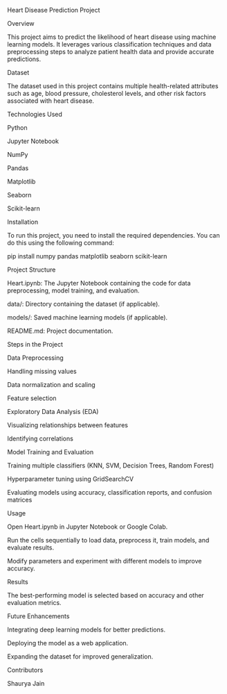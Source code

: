 Heart Disease Prediction Project

Overview

This project aims to predict the likelihood of heart disease using machine learning models. It leverages various classification techniques and data preprocessing steps to analyze patient health data and provide accurate predictions.

Dataset

The dataset used in this project contains multiple health-related attributes such as age, blood pressure, cholesterol levels, and other risk factors associated with heart disease.

Technologies Used

Python

Jupyter Notebook

NumPy

Pandas

Matplotlib

Seaborn

Scikit-learn

Installation

To run this project, you need to install the required dependencies. You can do this using the following command:

pip install numpy pandas matplotlib seaborn scikit-learn

Project Structure

Heart.ipynb: The Jupyter Notebook containing the code for data preprocessing, model training, and evaluation.

data/: Directory containing the dataset (if applicable).

models/: Saved machine learning models (if applicable).

README.md: Project documentation.

Steps in the Project

Data Preprocessing

Handling missing values

Data normalization and scaling

Feature selection

Exploratory Data Analysis (EDA)

Visualizing relationships between features

Identifying correlations

Model Training and Evaluation

Training multiple classifiers (KNN, SVM, Decision Trees, Random Forest)

Hyperparameter tuning using GridSearchCV

Evaluating models using accuracy, classification reports, and confusion matrices

Usage

Open Heart.ipynb in Jupyter Notebook or Google Colab.

Run the cells sequentially to load data, preprocess it, train models, and evaluate results.

Modify parameters and experiment with different models to improve accuracy.

Results

The best-performing model is selected based on accuracy and other evaluation metrics.

Future Enhancements

Integrating deep learning models for better predictions.

Deploying the model as a web application.

Expanding the dataset for improved generalization.

Contributors

Shaurya Jain
